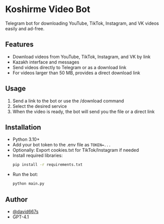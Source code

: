 # Koshirme Video Bot

Telegram bot for downloading YouTube, TikTok, Instagram, and VK videos easily and ad-free.

## Features
- Download videos from YouTube, TikTok, Instagram, and VK by link
- Kazakh interface and messages
- Send videos directly to Telegram or as a download link
- For videos larger than 50 MB, provides a direct download link

## Usage
1. Send a link to the bot or use the /download command
2. Select the desired service
3. When the video is ready, the bot will send you the file or a direct link

## Installation
- Python 3.10+
- Add your bot token to the .env file as `TOKEN=...`
- Optionally: Export cookies.txt for TikTok/Instagram if needed
- Install required libraries:
  ```bash
  pip install -r requirements.txt
  ```
- Run the bot:
  ```bash
  python main.py
  ```

## Author
- [@david667s](https://t.me/david667s)
- GPT-4.1
